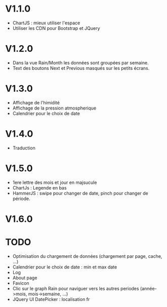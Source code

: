 # V1.1.0
* ChartJS : mieux utiliser l'espace
* Utiliser les CDN pour Bootstrap et JQuery

# V1.2.0
* Dans la vue Rain/Month les données sont groupées par semaine.
* Text des boutons Next et Previous masqués sur les petits écrans.

# V1.3.0
* Affichage de l'himidité
* Affichage de la pression atmospherique
* Calendrier pour le choix de date

# V1.4.0
* Traduction

# V1.5.0
* 1ere lettre des mois et jour en majsucule
* ChartJs : Legende en bas
* HammerJS : swipe pour changer de date, pinch pour changer de période.

# V1.6.0

# TODO
* Optimisation du chargement de données (chargement par page, cache, ...)
* Calendrier pour le choix de date : min et max date
* Log
* About page
* Favicon
* Clic sur le graph Rain pour naviguer vers les autres periodes (année->mois, mois->semaine, ...)
* JQuery UI DatePicker : localisation fr


